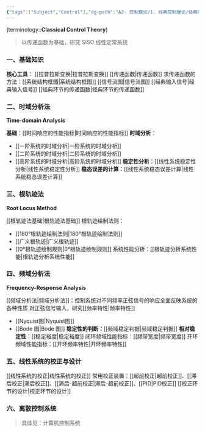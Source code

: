 ```yaml
---
{"tags":["Subject","Control"],"dg-path":"A2- 控制理论/1. 经典控制理论/经典控制理论.md","dg-publish":true,"dg-pinned":true,"permalink":"/A2- 控制理论/1. 经典控制理论/经典控制理论/","pinned":true,"dgPassFrontmatter":true,"noteIcon":"","created":"2024-12-03T17:18:05.000+08:00","updated":"2025-06-30T16:12:46.000+08:00"}
---
```



(terminology::**Classical Control Theory**)
> 以传递函数为基础，研究 SISO 线性定常系统

### 一、基础知识
**核心工具**： [[拉普拉斯变换\|拉普拉斯变换]]   [[传递函数\|传递函数]] 
求传递函数的方法：[[系统结构框图\|系统结构框图]]  [[信号流图\|信号流图]]
[[经典输入信号\|经典输入信号]]     [[经典环节的传递函数\|经典环节的传递函数]]

### 二、时域分析法
**Time-domain Analysis**

**基础**：[[时间响应的性能指标\|时间响应的性能指标]]
**时域分析**：
- [[一阶系统的时域分析\|一阶系统的时域分析]]
- [[二阶系统的时域分析\|二阶系统的时域分析]]
- [[高阶系统的时域分析\|高阶系统的时域分析]]
**稳定性分析**：[[线性系统稳定性分析\|线性系统稳定性分析]]
**稳态误差的计算**：[[线性系统稳态误差计算\|线性系统稳态误差计算]]

### 三、根轨迹法
**Root Locus Method**

[[根轨迹法基础\|根轨迹法基础]]
根轨迹绘制法则：
-  [[180°根轨迹绘制法则\|180°根轨迹绘制法则]]
-  [[广义根轨迹\|广义根轨迹]]
-  [[0°根轨迹绘制规则\|0°根轨迹绘制规则]]
系统性能分析：[[根轨迹分析系统性能\|根轨迹分析系统性能]]

### 四、频域分析法
**Frequency-Response Analysis**

[[频域分析法\|频域分析法]]：控制系统对不同频率正弦信号的响应全面反映系统的各种性质
对正弦信号输入，研究[[频率特性\|频率特性]]
-  [[Nyquist图\|Nyquist图]]
-  [[Bode 图\|Bode 图]]
**稳定性的判断：**[[频域稳定判据\|频域稳定判据]]
**相对稳定性：**[[稳定裕度\|稳定裕度]]
闭环频域性能指标：[[频带宽度\|频带宽度]]
开环频域性能指标：[[开环频率特性\|开环频率特性]]


### 五、线性系统的校正与设计
[[线性系统的校正\|线性系统的校正]]
常用校正装置：[[超前校正\|超前校正]]、[[滞后校正\|滞后校正]]、[[滞后-超前校正\|滞后-超前校正]]、[[PID\|PID校正]]
[[校正环节的设计\|校正环节的设计]]

### 六、离散控制系统
> 具体见：计算机控制系统

